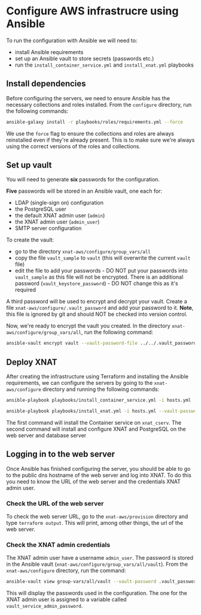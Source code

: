# Configure AWS infrastrucre using Ansible

To run the configuration with Ansible we will need to:

- install Ansible requirements
- set up an Ansible vault to store secrets (passwords etc.)
- run the `install_container_service.yml` and `install_xnat.yml` playbooks

## Install dependencies

Before configuring the servers, we need to ensure Ansible has the necessary collections and roles installed. From the `configure` directory, run the following commands:

```bash
ansible-galaxy install -r playbooks/roles/requirements.yml --force
```

We use the `force` flag to ensure the collections and roles are always reinstalled even if they're already present. This is to make sure we're always using the correct versions of the roles and collections.

## Set up vault

You will need to generate **six** passwords for the configuration.

**Five** passwords will be stored in an Ansible vault, one each for:

- LDAP (single-sign on) configuration
- the PostgreSQL user
- the default XNAT admin user (`admin`)
- the XNAT admin user (`admin_user`)
- SMTP server configuration

To create the vault:

- go to the directory `xnat-aws/configure/group_vars/all`
- copy the file `vault_sample` to `vault` (this will overwrite the current `vault` file)
- edit the file to add your passwords - DO NOT put your passwords into `vault_sample` as this file will not be encrypted. There is an additional password (`vault_keystore_password`) - DO NOT change this as it's required

A third password will be used to encrypt and decrypt your vault. Create a file `xnat-aws/configure/.vault_password` and add your password to it. **Note**, this file is ignored by git and should NOT be checked into version control.

Now, we're ready to encrypt the vault you created. In the directory `xnat-aws/configure/group_vars/all`, run the following command:

```bash
ansible-vault encrypt vault --vault-password-file ../../.vault_password
```

## Deploy XNAT

After creating the infrastructure using Terraform and installing the Ansible requirements, we can configure the servers by going to the `xnat-aws/configure` directory and running the following commands:

```bash
ansible-playbook playbooks/install_container_service.yml -i hosts.yml --vault-password-file=.vault_password
```

```bash
ansible-playbook playbooks/install_xnat.yml -i hosts.yml --vault-password-file=.vault_password
```

The first command will install the Container service on `xnat_cserv`. The second command will install and configure XNAT and PostgreSQL on the web server and database server

## Logging in to the web server

Once Ansible has finished configuring the server, you should be able to go to the public dns hostname of the web server and log into XNAT. To do this you need to know the URL of the web server and the credentials XNAT admin user.

### Check the URL of the web server

To check the web server URL, go to the `xnat-aws/provision` directory and type `terraform output`. This will print, among other things, the url of the web server.

### Check the XNAT admin credentials

The XNAT admin user have a username `admin_user`. The password is stored in the Ansible vault (`xnat-aws/configure/group_vars/all/vault`). From the `xnat-aws/configure` directory, run the command:

```bash
ansible-vault view group-vars/all/vault --vault-password .vault_password`
```

This will display the passwords used in the configuration. The one for the XNAT admin user is assigned to a variable called `vault_service_admin_password`.
